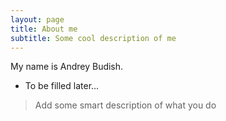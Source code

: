 ```yaml
---
layout: page
title: About me
subtitle: Some cool description of me
---
```


My name is Andrey Budish.

- To be filled later...

> Add some smart description of what you do

